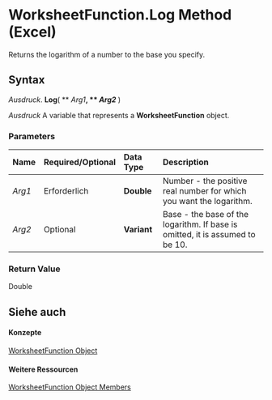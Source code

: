 
# WorksheetFunction.Log Method (Excel)

Returns the logarithm of a number to the base you specify.


## Syntax

 _Ausdruck_. **Log**( ** _Arg1_**, ** _Arg2_** )

 _Ausdruck_ A variable that represents a **WorksheetFunction** object.


### Parameters



|**Name**|**Required/Optional**|**Data Type**|**Description**|
|:-----|:-----|:-----|:-----|
| _Arg1_|Erforderlich|**Double**|Number - the positive real number for which you want the logarithm.|
| _Arg2_|Optional|**Variant**|Base - the base of the logarithm. If base is omitted, it is assumed to be 10.|

### Return Value

Double


## Siehe auch


#### Konzepte


[WorksheetFunction Object](7b1d5639-363d-632c-2cf0-2232562646b6.md)
#### Weitere Ressourcen


[WorksheetFunction Object Members](http://msdn.microsoft.com/library/6811ca87-4b53-0bff-88c9-30bf7497879a%28Office.15%29.aspx)